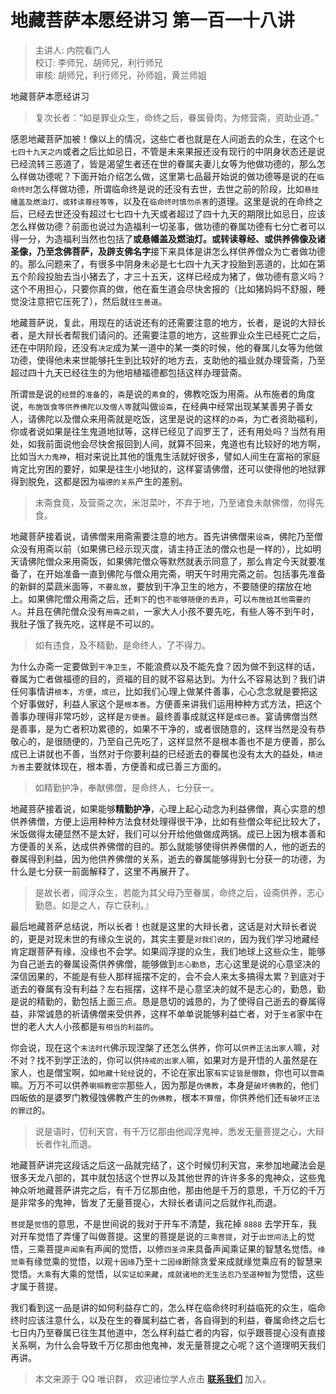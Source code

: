 # 地藏菩萨本愿经讲习 第一百一十八讲

> 主讲人: 内院看门人 <br />
> 校订: 李师兄，胡师兄，利行师兄 <br />
> 审核: 胡师兄，利行师兄，孙师姐，黄兰师姐 <br />

地藏菩萨本愿经讲习

> 复次长者：“如是罪业众生，命终之后，眷属骨肉，为修营斋，资助业道。”

感恩地藏菩萨加被！像以上的情况，这些亡者也就是在人间逝去的众生，在这个`七七四十九天之内`或者之后比如忌日，不管是未来果报还没有现行的中阴身状态还是说已经流转三恶道了，皆是渴望生者还在世的眷属夫妻儿女等为他做功德的，那么怎么样做功德呢？下面开始介绍怎么做，这里第七品最开始说的做功德等是说的在`临命终时`怎么样做功德，所谓临命终是说的还没有去世，去世之前的阶段，比如`悬挂幡盖及燃油灯，或转读尊经等等`，以及在`临命终时慎勿杀害`的道理。这里是说的在命终之后，已经去世还没有超过七七四十九天或者超过了四十九天的期限比如忌日，应该怎么样做功德？前面也说过为造福利一切圣事，做功德的眷属功德有七分亡者可以得一分，为造福利当然也包括了**或悬幡盖及燃油灯。或转读尊经、或供养佛像及诸圣像，乃至念佛菩萨，及辟支佛名字**接下来具体是讲怎么样供养僧众为亡者做功德的。那么问题来了，有很多中阴身未必是七七四十九天才投胎到恶道的，比如在第五个阶段投胎去当小猪去了，才三十五天，这样已经成为猪了，做功德有意义吗？这个不用担心，只要你真的做，他在畜生道会尽快舍报的（比如猪妈妈不舒服，睡觉没注意把它压死了），然后就`往生善道`。

地藏菩萨说，复此，用现在的话说还有的还需要注意的地方，长者，是说的大辩长者，是大辩长者帮我们请问的。还需要注意的地方，这些罪业众生已经死亡之后，还在中阴阶段，还没有`决定`成为某一道中的某一类的时候，他的眷属儿女等为他做功德，使得他未来世能够托生到比较好的地方去，支助他的福业就办理营斋，乃至超过四十九天已经往生的为他培植福德都包括这样办理营斋。

所谓`营`是说的`经营`的`准备`的，`斋`是说的`素食`的，佛教吃饭为用斋。从布施者的角度说，`布施饭食等供养佛陀以及僧人等`就叫做`设斋`，在经典中经常出现某某善男子善女人，请佛陀以及僧众来用斋就是吃饭，这里是说的这样的`办斋`，为亡者资助福利，你或者说如果是往生鬼道地狱等，这样已经见了阎罗王了，还有用处吗？当然有用处，如我前面说他会尽快舍报回到人间，就算不回来，鬼道也有比较好的地方啊，比如当`大力鬼神`，相对来说比其他的饿鬼生活就好很多，譬如人间生在富裕的家庭肯定比穷困的要好，如果是往生小地狱的，这样宴请佛僧，还可以使得他的地狱罪得到脱免，这都是因为`福德的关系`产生的差别。

> 未斋食竟，及营斋之次，米泔菜叶，不弃于地，乃至诸食未献佛僧，勿得先食。

地藏菩萨接着说，请佛僧来用斋需要注意的地方。首先讲佛僧来`设斋`，佛陀乃至僧众没有用斋以前（如果佛已经示现灭度，请主持正法的僧众也是一样的），比如明天请佛陀僧众来用斋饭，如果佛陀僧众等默然就表示同意了，那么肯定今天就要准备了，在开始准备一直到佛陀与僧众用完斋，明天午时用完斋之前。包括事先准备的新鲜的菜蔬米面等，`不要乱放`，要放到干净卫生的地方，不要随便的摆放在地上。如果佛陀僧众用斋之后，还`剩下`的也`不能够随便的丢弃`，可以`布施给其他需要的人`。并且在佛陀僧众没有`用斋之前`，一家大人小孩不要先吃，有些人等不到午时，我肚子饿了我先吃，这样是不可以的。

> 如有违食，及不精勤，是命终人，了不得力。

为什么办斋一定要做到`干净卫生`，不能浪费以及不能先食？因为做不到这样的话，眷属为亡者做福德的目的，资福的目的就不容易达到。为什么不容易达到？我们讲任何事情讲`根本`，`方便`，`成已`，比如我们心理上做某件善事，心心念念就是要把这个好事做好，利益人家这个是`根本善`。方便善来讲我们运用种种方式方法，把这个善事办理得非常巧妙，这样是`方便善`。最终善事成就这样是`成已善`。宴请佛僧当然是善事，是为亡者积功累德的，如果不干净的，或者很随意的，这样当然是没有恭敬心的，是很随便的，乃至自己先吃了，这样显然不是根本善也不是方便善，那么成已上讲就也不善，当然对于你要利益的已经逝去的眷属也没有太大的益处，`精进为善`主要就体现在，根本善，方便善和成已善三方面的。

> 如精勤护净，奉献佛僧，是命终人，七分获一。

地藏菩萨接着说，如果能够**精勤护净**，心理上起心动念为利益佛僧，真心实意的想供养佛僧，方便上运用种种方法食材处理得很干净，比如有些僧众年纪比较大了，米饭做得太硬显然不是太好，我们可以分开给他做做成两锅。成已上因为根本善和方便善的关系，达成供养佛僧的目的。那么就能够使得供养佛僧的人，他的逝去的眷属得到利益，因为他供养佛僧的关系，逝去的眷属能够得到七分获一的功德，为什么是七分获一前面解释了，这里不再展开了。

> 是故长者，阎浮众生，若能为其父母乃至眷属，命终之后，设斋供养，志心勤恳。如是之人，存亡获利。』

最后地藏菩萨总结说，所以长者！也就是这里的大辩长者，这话是对大辩长者说的，更是对现未世的有缘众生说的，其实主要是`对我们说的`，因为我们学习地藏经肯定跟菩萨有缘，没缘也不会学。如果阎浮提的众生，我们地球上这些众生，能够为自己逝去的眷属设斋供养佛僧，能够做到`志心勤恳`，志心这里是说的心意坚决的深信因果的，不能是有些人那样摇摆不定的，会不会人来太多搞得太累？到底对于逝去的眷属有没有利益？左右摇摆，这样不是心意坚决的就不是志心的，勤恳，勤是说的精勤的，勤包括上面三点。恳是恳切的诚恳的，为了使得自己逝去的眷属得益，非常诚恳的祈请佛僧来受供养，这样不单单说能够利益亡者，对于`生者`家中在世的老人大人小孩都是`有相当的利益的`。

你会说，现在这个`末法时代`佛示现涅槃了还怎么供养，你可以`供养正法出家人`嘛，对不对？找不到学正法的，你可以供`持戒的出家人`嘛，如果对方是开悟的人虽然是在家人，也是僧宝啊，如`地藏十轮经`说的，不论在家出家`有实证皆是僧数`，你也可以`营斋`嘛。万万不可以供养`喇嘛教密宗`那些人，因为那是`伪佛教`，本身是`破坏佛教`的，他们四皈依的是婆罗门教侵蚀佛教产生的`伪佛教`，根本`不算僧`，你供养他们还`有破坏正法的罪过`的。

> 说是语时，忉利天宫，有千万亿那由他阎浮鬼神，悉发无量菩提之心，大辩长者作礼而退。

地藏菩萨讲完这段话之后这一品就完结了，这个时候忉利天宫，来参加地藏法会是很多天龙八部的，其中就包括这个世界以及其他世界的许许多多的鬼神众，这些鬼神众听地藏菩萨讲完之后，有千万亿那由他，那由他是千万的意思，千万亿的千万是非常多的鬼神，皆发了无量菩提心，大辩长者请问之后就作礼而退。

`菩提`是`觉悟`的意思，不是世间说的我对于开车不清楚，我花掉 `8888` 去学开车，我对开车觉悟了弄懂了叫做菩提。这里的菩提是说的`三乘菩提`，对于`出世间法`上的觉悟，三乘菩提`声闻乘`有声闻的觉悟，以修`四圣谛`来具备声闻乘证果的智慧名觉悟。`缘觉乘`有缘觉乘的觉悟，以观`十因缘`乃至`十二因缘`断除贪爱来成就缘觉乘应有的智慧来觉悟。`大乘`有大乘的觉悟，以`实证如来藏`，`成就诸地的无生法忍乃至道种智`为觉悟，这些才属于菩提。

我们看到这一品是讲的如何利益存亡的，怎么样在临命终时利益临死的众生，临命终时应该注意什么，以及在生的眷属利益亡者，各自得到的利益，眷属命终之后七七日内乃至眷属已往生其他道中，怎么样利益亡者的内容，似乎跟菩提心没有直接关系啊，为什么会导致千万亿那由他鬼神，发无量菩提之心呢？这个道理明天我们再讲。

> 本文来源于 QQ 唯识群， 欢迎诸位学人点击 **[联系我们](https://mp.weixin.qq.com/s/lZCfWjmLjgNR165Tx4_bCQ)** 加入。
